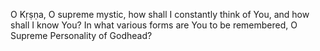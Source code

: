 O Kṛṣṇa, O supreme mystic, how shall I constantly think of You, and how shall I know You? In what various forms are You to be remembered, O Supreme Personality of Godhead?